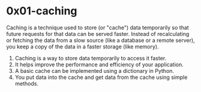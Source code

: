 # 0x01-caching
Caching is a technique used to store (or "cache") data temporarily so that future requests for that data can be served faster. Instead of recalculating or fetching the data from a slow source (like a database or a remote server), you keep a copy of the data in a faster storage (like memory).

1. Caching is a way to store data temporarily to access it faster.
2. It helps improve the performance and efficiency of your application.
3. A basic cache can be implemented using a dictionary in Python.
4. You put data into the cache and get data from the cache using simple methods.
